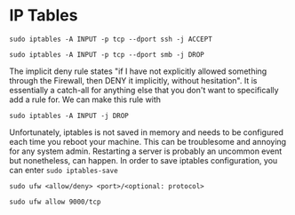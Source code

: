 # IP Tables
`sudo iptables -A INPUT -p tcp --dport ssh -j ACCEPT`

`sudo iptables -A INPUT -p tcp --dport smb -j DROP`

The implicit deny rule states "if I have not explicitly allowed something through the Firewall, then DENY it implicitly, without hesitation". It is essentially a catch-all for anything else that you don't want to specifically add a rule for. We can make this rule with 

`sudo iptables -A INPUT -j DROP`

Unfortunately, iptables is not saved in memory and needs to be configured each time you reboot your machine. This can be troublesome and annoying for any system admin. Restarting a server is probably an uncommon event but nonetheless, can happen. In order to save iptables configuration, you can enter `sudo iptables-save`

`sudo ufw <allow/deny> <port>/<optional: protocol>`

`sudo ufw allow 9000/tcp`
